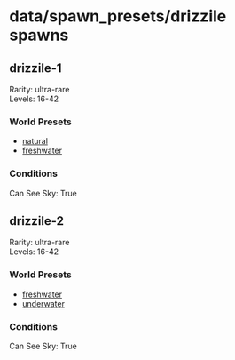 # data/spawn_presets/drizzile spawns  
  
## drizzile-1  
Rarity: ultra-rare  
Levels: 16-42  
  
### World Presets  
* [natural](/data/spawn_data/natural.md)  
* [freshwater](/data/spawn_data/freshwater.md)  
  
### Conditions  
Can See Sky: True  
  
## drizzile-2  
Rarity: ultra-rare  
Levels: 16-42  
  
### World Presets  
* [freshwater](/data/spawn_data/freshwater.md)  
* [underwater](/data/spawn_data/underwater.md)  
  
### Conditions  
Can See Sky: True  
